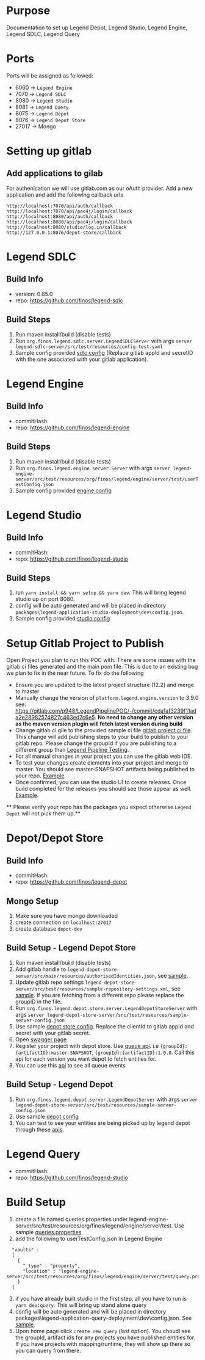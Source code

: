 # Purpose
Documentation to set up Legend Depot, Legend Studio, Legend Engine, Legend SDLC, Legend Query


# Ports 

Ports will be assigned as followed: 
- 6060 -> `Legend Engine`
- 7070 -> `Legend SDLC`
- 8080 -> `Legend Studio`
- 8081 -> `Legend Query`
- 8075 -> `Legend Depot`
- 8076 -> `Legend Depot Store`
- 27017 -> Mongo


# Setting up gitlab




## Add applications to gilab
For authenication we will use gitlab.com as our oAuth provider. Add a new application and add the following callback urls

```
http://localhost:7070/api/auth/callback
http://localhost:7070/api/pac4j/login/callback
http://localhost:8080/api/auth/callback
http://localhost:8080/api/pac4j/login/callback
http://localhost:8080/studio/log.in/callback
http://127.0.0.1:8076/depot-store/callback

```



# Legend SDLC

## Build Info
* version: 0.85.0 
* repo: https://github.com/finos/legend-sdlc

## Build Steps
1. Run maven install/build (disable tests)
2. Run `org.finos.legend.sdlc.server.LegendSDLCServer` with args `server legend-sdlc-server/src/test/resources/config-test.yaml`
3. Sample config provided [sdlc config](./sample-legend-sdlc-config.yaml) (Replace gitlab appId and secretID with the one associated with your gitlab application).

# Legend Engine

## Build Info
- commitHash: 
- repo: https://github.com/finos/legend-engine

## Build Steps
1. Run maven install/build (disable tests)
2.  Run `org.finos.legend.engine.server.Server` with args `server legend-engine-server/src/test/resources/org/finos/legend/engine/server/test/userTestConfig.json`
3. Sample config provided [engine config](./sample-legend-engine-config.json)

# Legend Studio
## Build Info

- commitHash: 
- repo: https://github.com/finos/legend-studio

## Build Steps
1. run `yarn install && yarn setup && yarn dev`. This will bring legend studio up on port 8080. 
2. config will be auto generated and will be placed in directory `packages\legend-application-studio-deployment\dev\config.json`.
3. Sample config provided [studio config](./sample-legend-studio-config.json)




# Setup Gitlab Project to Publish
Open Project you plan to run this POC with. There are some issues with the gitlab ci files generated and the main pom file. This is due to an existing bug we plan to fix in the near future. To fix do the following

- Ensure you are updated to the latest project structure (12.2) and merge to master
- Manually change the version of  `platform.legend.engine.version` to 3.9.0 see: https://gitlab.com/p948/LegendPipelinePOC/-/commit/cda1af3239f11ada2e28982574827c463ed7c6e5. **No need to change any other version as the maven version plugin will fetch latest version during build**
- Change gitlab ci gile to the provided sample ci file [gitlab project ci file](./sample-gitlab-ci-file.yaml). This change will add publishing steps to your build to publish to your gitlab repo. Please change the groupId if you are publishing to a different group than [Legend Pipeline Testing](https://gitlab.com/p948).
- For all manual changes in your project you can use the gitlab  web IDE. 
- To test your changes create elements into your project and merge to master. You should see master-SNAPSHOT artifacts being published to your repo. [Example](https://gitlab.com/p948/LegendPipelinePOC/-/packages).
- Once confirmed, you can use the studio UI to create releases. Once build completed for the releases you should see those appear as well. [Example](https://gitlab.com/p948/LegendPipelinePOC/-/packages).


** Please verify your repo has the packages you expect otherwise `Legend Depot` will not pick them up.**

# Depot/Depot Store

## Build Info
- commitHash: 
- repo: https://github.com/finos/legend-depot

## Mongo Setup
1. Make sure you have mongo downloaded
2. create connection on `localhost:27017`
3. create database `depot-dev`

## Build Setup - Legend Depot Store
1. Run maven install/build (disable tests)
2. Add gitlab handle to `legend-depot-store-server/src/main/resources/authorisedIdentities.json`, see [sample](./sample-legend-depot-store-authorisedIdentities.json).
3. Update gitlab repo settings `legend-depot-store-server/src/test/resources/sample-repository-settings.xml`, see [sample](./sample-depot-store-repository-settings.xml). If you are fetching from a different repo please replace the groupID in the file.
3. Run `org.finos.legend.depot.store.server.LegendDepotStoreServer` with args `server legend-depot-store-server/src/test/resources/sample-server-config.json`
4. Use sample [depot store config](./sample-legend-depot-store-config.json). Replace the clientId to gitlab appId and secret with your gitlab secret.
5. Open [swagger page](http://127.0.0.1:8076/depot-store/api/swagger)
6. Register your project with depot store. Use [queue api](http://127.0.0.1:8076/depot-store/api/swagger#/Notifications/queueEvent).  i.e `{groupId}:{artifactID}:master-SNAPSHOT`, `{groupId}:{artifactID}:1.0.0`. Call this api for each version you want depot to fetch entities for.
7.  You can use this [api](http://127.0.0.1:8076/depot-store/api/swagger#/Notifications/getAllEventsInQueue) to see all queue events 


## Build Setup - Legend Depot 
1. Run `org.finos.legend.depot.server.LegendDepotServer` with args `server legend-depot-store-server/src/test/resources/sample-server-config.json`
2. Use sample [depot config](./sample-legend-depot-config.json)
3. You can test to see your entities are being picked up by legend depot through these [apis](http://localhost:8075/depot/api/swagger#/Entities).


# Legend Query 
- commitHash: 
- repo: https://github.com/finos/legend-studio

# Build Setup
1. create a file named queries.properties under legend-engine-server/src/test/resources/org/finos/legend/engine/server/test. Use sample [queries.properties](./queries.properties)
2. add the following to userTestConfig.json in Legend Engine
```
  "vaults" :
  [
    {
      "_type" : "property",
      "location" : "legend-engine-server/src/test/resources/org/finos/legend/engine/server/test/query.properties"
    }
  ]
```
3. if you have already built studio in the first step, all you have to run is `yarn dev:query`. This will bring up stand alone query 
4. config will be auto generated and will be placed in directory  packages\legend-application-query-deployment\dev\config.json. See [sample](./sample-legend-studio-config.json).
5. Upon home page click `create new query` (last option). You choudl see the groupId, artifact ids for any projects you have published entities for. If you have projects with mapping/runtime, they will show up there so you can query from there.








